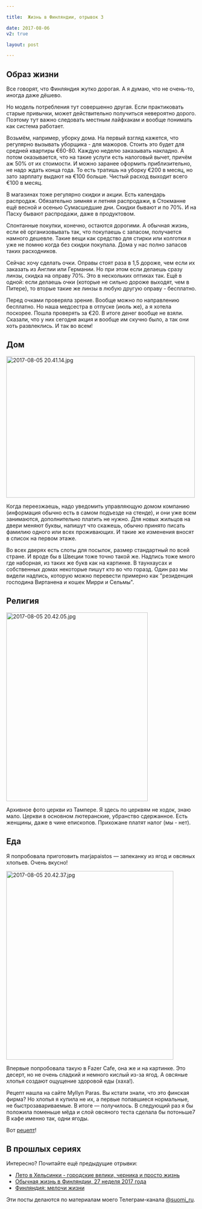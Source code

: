 ```yaml
---

title:  Жизнь в Финляндии, отрывок 3

date: 2017-08-06
v2: true

layout: post

---
```


## Образ жизни

Все говорят, что Финляндия жутко дорогая. А я думаю, что не очень-то, иногда даже дёшево.

Но модель потребления тут совершенно другая. Если практиковать старые привычки, может действительно получиться
невероятно
дорого. Поэтому тут важно следовать местным лайфхакам и вообще понимать как система работает.

<excerpt/>

Возьмём, например, уборку дома. На первый взгляд кажется, что регулярно вызывать уборщика - для мажоров. Стоить это
будет для средней квартиры €60-80. Каждую неделю заказывать накладно. А потом оказывается, что на такие услуги есть
налоговый вычет, причём аж 50% от их стоимости. И можно заранее оформить приблизительно, не надо ждать конца года. То
есть тратишь на уборку €200 в месяц, но зато зарплату выдают на €100 больше. Чистый расход выходит всего €100 в месяц.

В магазинах тоже регулярно скидки и акции. Есть календарь распродаж. Обязательно зимняя и летняя распродажи, в Стокманне
ещё весной и осенью Сумасшедшие дни. Скидки бывают и по 70%. И на Пасху бывают распродажи, даже в продуктовом.

Спонтанные покупки, конечно, остаются дорогими. А обычная жизнь, если её организовывать так, что покупаешь с запасом,
получается намного дешевле. Такие вещи как средство для стирки или колготки я уже не помню когда без скидки покупала.
Дома у нас полно запасов таких расходников.

Сейчас хочу сделать очки. Оправы стоят раза в 1,5 дороже, чем если их заказать из Англии или Германии. Но при этом если
делаешь сразу линзы, скидка на оправу 70%. Это в нескольких оптиках так. Ещё в одной: если делаешь очки (которые не
сильно дороже выходят, чем в Питере), то вторые такие же линзы в любую другую оправу - бесплатно.

Перед очками проверяла зрение. Вообще можно по направлению бесплатно. Но наша медсестра в отпуске (июль же), а я хотела
поскорее. Пошла проверять за €20. В итоге денег вообще не взяли. Сказали, что у них сегодня акция и вообще им скучно
было, а так они хоть развлеклись. И так во всем!

## Дом

<a href="https://fotki.yandex.ru/next/users/toivonens/album/168376/view/646061?page=0" target="_blank"><img
src="https://img-fotki.yandex.ru/get/246987/14441195.52/0_9dbad_92c7f8ed_L.jpg" width="500" height="375" border="0"
title="2017-08-05 20.41.14.jpg" alt="2017-08-05 20.41.14.jpg"/></a>

Когда переезжаешь, надо уведомить управляющую домом компанию (информация обычно есть в самом подъезде на стенде), и они
уже всем занимаются, дополнительно платить не нужно. Для новых жильцов на двери меняют буквы, напишут что скажешь,
обычно принято писать фамилию одного или всех проживающих. И такие же изменения вносят в список на первом этаже.

Во всех дверях есть слоты для посылок, размер стандартный по всей стране. И вроде бы в Швеции тоже точно такой же.
Надпись тоже много где наборная, из таких же букв как на картинке. В таунхаусах и собственных домах некоторые пишут кто
во что горазд. Один раз мы видели надпись, которую можно перевести примерно как "резиденция господина Виртанена и кошек
Мирри и Сельмы".

## Религия

<a href="https://fotki.yandex.ru/next/users/toivonens/album/168376/view/646062?page=0" target="_blank"><img
src="https://img-fotki.yandex.ru/get/467152/14441195.52/0_9dbae_f009a74c_L.jpg" width="375" height="500" border="0"
title="2017-08-05 20.42.05.jpg" alt="2017-08-05 20.42.05.jpg"/></a>

Архивное фото церкви из Тампере. Я здесь по церквям не ходок, знаю мало. Церкви в основном лютеранские, убранство
сдержанное. Есть женщины, даже в чине епископов.  Прихожане платят налог (мы - нет).

## Еда

Я попробовала приготовить marjapaistos — запеканку из ягод и овсяных хлопьев. Очень вкусно!

<a href="https://fotki.yandex.ru/next/users/toivonens/album/168376/view/646063?page=0" target="_blank"><img
src="https://img-fotki.yandex.ru/get/249782/14441195.52/0_9dbaf_cbd28c31_L.jpg" width="443" height="500" border="0"
title="2017-08-05 20.42.37.jpg" alt="2017-08-05 20.42.37.jpg"/></a>

Впервые попробовала такую в Fazer Cafe, она же и на картинке. Это десерт, но не очень сладкий и немного кислый из-за
ягод. А овсяные хлопья создают ощущение здоровой еды (хаха!).

Рецепт нашла на сайте Myllyn Paras. Вы кстати знали, что это финская фирма? Но хлопья я купила не их, а первые
попавшиеся нормальные, не быстрозавариваемые. В итоге — получилось. В следующий раз я бы положила поменьше мёда и слой
овсяного теста сделала бы потоньше7 В кафе именно так, одни ягоды.

Вот [рецепт](https://www.myllynparas.fi/reseptit/marjapaistos)!

## В прошлых сериях

Интересно? Почитайте ещё предыдущие отрывки:

* [Лето в Хельсинки - городские велики, черника и просто жизнь](/ru/life/little-suomi-29-2017/)
* [Обычная жизнь в Финляндии, 27 неделя 2017 года](/ru/life/little-suomi-27-2017/)
* [Финляндия: мелочи жизни](/ru/life/little-things-in-finland/)

Эти посты делаются по материалам моего Телеграм-канала [@suomi_ru](https://t.me/suomi_ru).
